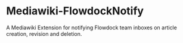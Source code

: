 # Mediawiki-FlowdockNotify
A Mediawiki Extension for notifying Flowdock team inboxes on article creation, revision and deletion.
